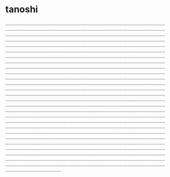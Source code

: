 # tanoshi

...............................................................................................................................................................................................................................................................................................................................................................................................................................................................................................................................................................................................................................................................................................................................................................................................................................................................................................................................................................................................................................................................................................................................................................................................................................................................................................................................................................................................................................................................................................................................................................................................................................................................................................................................................................................................................................................................................................................................................................................................................................................................................................................................................................................................................................................................................................................................................................................................................................................................................................................................................................................................................................................................................................................................................................................................................................................................................................................................................................................................................................................................................................................................................................................................................................................................................................................................................................................................................................................................................................................................